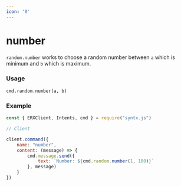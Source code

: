 ```yaml
---
icon: '0'
---
```


# number

`random.number` works to choose a random number between `a` which is minimum and `b` which is maximum.

### Usage

```yang
cmd.random.number(a, b)
```

### Example

```javascript
const { ERXClient, Intents, cmd } = require("syntx.js")

// Client

client.command({
    name: "number",
    content: (message) => {
        cmd.message.send({
            text: `Number: ${cmd.random.number(1, 100)}`
        }, message)
    }
})
```
